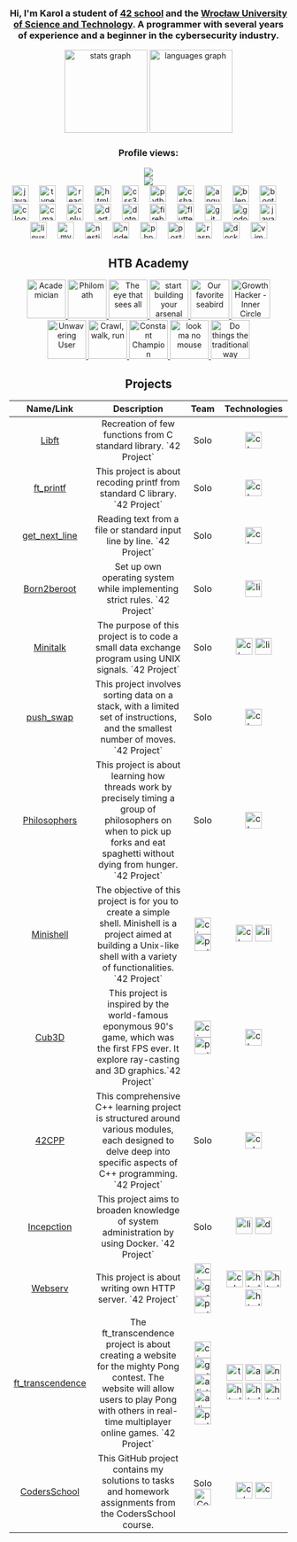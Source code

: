 <div align="center">
  <h3>
    Hi, I'm Karol a student of <a href="https://42wolfsburg.de/">42 school</a> and the <a href="https://pwr.edu.pl/">Wrocław University of Science and Technology</a>. A programmer with several years of experience and a beginner in the cybersecurity industry.</h3>
</div>


<div align="center">
  <img src="https://github-readme-stats.vercel.app/api?username=kgebski0036&hide_title=true&hide_rank=true&show_icons=true&include_all_commits=true&count_private=true&disable_animations=false&theme=dracula&locale=en&hide_border=false" height="150" alt="stats graph"  />
  <img src="https://github-readme-stats.vercel.app/api/top-langs?username=kgebski0036&locale=en&hide_title=false&layout=compact&card_width=320&langs_count=5&theme=dracula&hide_border=false" height="150" alt="languages graph"  />
</div>

###

<div align="center">
  <h3>Profile views:</h3> <img src="https://profile-counter.glitch.me/kgebski0036/count.svg?"/>
</div>

<div align="center">
  
  <div>
    <img src="https://api.roadmap.sh/v1-badge/tall/653508fab5d7a4eb01f608ba">
  </div>
  
  <div>
    <img src="https://cdn.jsdelivr.net/gh/devicons/devicon/icons/javascript/javascript-original.svg" height="30" alt="javascript logo"  />
    <img width="12" />
    <img src="https://cdn.jsdelivr.net/gh/devicons/devicon/icons/typescript/typescript-original.svg" height="30" alt="typescript logo"  />
    <img width="12" />
    <img src="https://cdn.jsdelivr.net/gh/devicons/devicon/icons/react/react-original.svg" height="30" alt="react logo"  />
    <img width="12" />
    <img src="https://cdn.jsdelivr.net/gh/devicons/devicon/icons/html5/html5-original.svg" height="30" alt="html5 logo"  />
    <img width="12" />
    <img src="https://cdn.jsdelivr.net/gh/devicons/devicon/icons/css3/css3-original.svg" height="30" alt="css3 logo"  />
    <img width="12" />
    <img src="https://cdn.jsdelivr.net/gh/devicons/devicon/icons/python/python-original.svg" height="30" alt="python logo"  />
    <img width="12" />
    <img src="https://cdn.jsdelivr.net/gh/devicons/devicon/icons/csharp/csharp-original.svg" height="30" alt="csharp logo"  />
    <img width="12" />
    <img src="https://cdn.jsdelivr.net/gh/devicons/devicon/icons/angularjs/angularjs-original.svg" height="30" alt="angularjs logo"  />
    <img width="12" />
    <img src="https://cdn.jsdelivr.net/gh/devicons/devicon/icons/blender/blender-original.svg" height="30" alt="blender logo"  />
    <img width="12" />
    <img src="https://cdn.jsdelivr.net/gh/devicons/devicon/icons/bootstrap/bootstrap-original.svg" height="30" alt="bootstrap logo"  />
    <img width="12" />
    <img src="https://cdn.jsdelivr.net/gh/devicons/devicon/icons/c/c-original.svg" height="30" alt="c logo"  />
    <img width="12" />
    <img src="https://cdn.jsdelivr.net/gh/devicons/devicon/icons/cmake/cmake-original.svg" height="30" alt="cmake logo"  />
    <img width="12" />
    <img src="https://cdn.jsdelivr.net/gh/devicons/devicon/icons/cplusplus/cplusplus-original.svg" height="30" alt="cplusplus logo"  />
    <img width="12" />
    <img src="https://cdn.jsdelivr.net/gh/devicons/devicon/icons/dart/dart-original.svg" height="30" alt="dart logo"  />
    <img width="12" />
    <img src="https://cdn.jsdelivr.net/gh/devicons/devicon/icons/dotnetcore/dotnetcore-original.svg" height="30" alt="dotnetcore logo"  />
    <img width="12" />
    <img src="https://cdn.jsdelivr.net/gh/devicons/devicon/icons/firebase/firebase-plain.svg" height="30" alt="firebase logo"  />
    <img width="12" />
    <img src="https://cdn.jsdelivr.net/gh/devicons/devicon/icons/flutter/flutter-original.svg" height="30" alt="flutter logo"  />
    <img width="12" />
    <img src="https://cdn.jsdelivr.net/gh/devicons/devicon/icons/git/git-original.svg" height="30" alt="git logo"  />
    <img width="12" />
    <img src="https://cdn.jsdelivr.net/gh/devicons/devicon/icons/godot/godot-original.svg" height="30" alt="godot logo"  />
    <img width="12" />
    <img src="https://cdn.jsdelivr.net/gh/devicons/devicon/icons/java/java-original.svg" height="30" alt="java logo"  />
    <img width="12" />
    <img src="https://cdn.jsdelivr.net/gh/devicons/devicon/icons/linux/linux-original.svg" height="30" alt="linux logo"  />
    <img width="12" />
    <img src="https://cdn.jsdelivr.net/gh/devicons/devicon/icons/mysql/mysql-original.svg" height="30" alt="mysql logo"  />
    <img width="12" />
    <img src="https://cdn.jsdelivr.net/gh/devicons/devicon/icons/nestjs/nestjs-original.svg" height="30" alt="nestjs logo"  />
    <img width="12" />
    <img src="https://cdn.jsdelivr.net/gh/devicons/devicon/icons/nodejs/nodejs-original.svg" height="30" alt="nodejs logo"  />
    <img width="12" />
    <img src="https://cdn.jsdelivr.net/gh/devicons/devicon/icons/php/php-original.svg" height="30" alt="php logo"  />
    <img width="12" />
    <img src="https://cdn.jsdelivr.net/gh/devicons/devicon/icons/postgresql/postgresql-original.svg" height="30" alt="postgresql logo"  />
    <img width="12" />
    <img src="https://cdn.jsdelivr.net/gh/devicons/devicon/icons/raspberrypi/raspberrypi-original.svg" height="30" alt="raspberrypi logo"  />
    <img width="12" />
    <img src="https://cdn.jsdelivr.net/gh/devicons/devicon/icons/docker/docker-original.svg" height="30" alt="docker logo"  />
    <img width="12" />
    <img src="https://cdn.jsdelivr.net/gh/devicons/devicon/icons/vim/vim-original.svg" height="30" alt="vim logo"  />
    
  </div>
  
  <div>
    <h2>HTB Academy</h2>
    <a href="https://academy.hackthebox.com/achievement/badge/57005750-7349-11ee-b5a6-bea50ffe6cb4">
      <img src="https://academy.hackthebox.com/storage/badges/academician.png" height="70" alt="Academician"/>
    </a>
    <a href="https://academy.hackthebox.com/achievement/badge/8ec4d376-7d6f-11ee-b5a6-bea50ffe6cb4">
      <img src="https://academy.hackthebox.com/storage/badges/philomath.png" height="70" alt="Philomath"/>
    </a>
    <a href="https://academy.hackthebox.com/achievement/badge/6aec9850-8017-11ee-b5a6-bea50ffe6cb4">
      <img src="https://academy.hackthebox.com/storage/badges/the-eye-that-sees-all.png" height="70" alt="The eye that sees all"/>
    </a>
    <a href="https://academy.hackthebox.com/achievement/badge/79af640d-8681-11ee-b5a6-bea50ffe6cb4">
      <img src="https://academy.hackthebox.com/storage/badges/start-building-your-arsenal.png" height="70" alt="start building your arsenal"/>
    </a>
      <a href="https://academy.hackthebox.com/achievement/badge/ddbb1c86-9da8-11ee-bfb6-bea50ffe6cb4">
      <img src="https://academy.hackthebox.com/storage/badges/our-favorite-seabird.png" height="70" alt="Our favorite seabird"/>
    </a>
    <a href="https://academy.hackthebox.com/achievement/badge/3d4d7401-88e0-11ee-94f4-bea50ffe6cb4">
      <img src="https://academy.hackthebox.com/storage/badges/34501fc51a104adf5ccc915e28a06164/logo.png" height="70" alt="Growth Hacker - Inner Circle"/>
    </a>
    <a href="https://academy.hackthebox.com/achievement/badge/5cd5f6d0-99af-11ee-bfb6-bea50ffe6cb4">
      <img src="https://academy.hackthebox.com/storage/badges/7f81e8837d0540d610c5019478c7647a/logo.png" height="70" alt="Unwavering User"/>
    </a>
    <a href="https://academy.hackthebox.com/achievement/badge/1d9d444e-b234-11ee-bfb6-bea50ffe6cb4">
      <img src="https://academy.hackthebox.com/storage/badges/crawl-walk-run.png" height="70" alt="Crawl, walk, run"/>
    </a>
    <a href="https://academy.hackthebox.com/achievement/badge/d3925833-b9ef-11ee-a670-bea50ffe6cb4">
      <img src="https://academy.hackthebox.com/storage/badges/8644292aaa052ff2971d3541256ee605/logo.png" height="70" alt="Constant Champion"/>
    </a>
    <a href="https://academy.hackthebox.com/achievement/badge/61621672-e338-11ee-b18d-bea50ffe6cb4">
      <img src="https://academy.hackthebox.com/storage/badges/look-ma-no-mouse.png" height="70" alt="look ma no mouse"/>
    </a>
    <a href="https://academy.hackthebox.com/achievement/badge/30815607-e390-11ee-b18d-bea50ffe6cb4">
      <img src="https://academy.hackthebox.com/storage/badges/do-things-the-traditional-way.png" height="70" alt="Do things the traditional way"/>
    </a>
  </div>

  <div>
    <h2>Projects</h2>
    <table>
      <thead>
          <tr>
              <th>Name/Link</th>
              <th>Description</th>
              <th>Team</th>
              <th>Technologies</th>
          </tr>
      </thead>
      <tbody>
          <tr>
              <td align="center"><a href="https://github.com/KGebski0036/Libft">Libft</a></td>
              <td align="center">Recreation of few functions from C standard library. `42 Project`</td>
              <td align="center">Solo</td>
              <td align="center"><img src="https://cdn.jsdelivr.net/gh/devicons/devicon/icons/c/c-original.svg" height="30" alt="c logo"  /></td>
          </tr>
          <tr>
              <td align="center"><a href="https://github.com/KGebski0036/ft_printf">ft_printf</a></td>
              <td align="center">This project is about recoding printf from standard C library. `42 Project`</td>
              <td align="center">Solo</td>
              <td align="center"><img src="https://cdn.jsdelivr.net/gh/devicons/devicon/icons/c/c-original.svg" height="30" alt="c logo"  /></td>
          </tr>
          <tr>
              <td align="center"><a href="https://github.com/KGebski0036/get_next_line">get_next_line</a></td>
              <td align="center">Reading text from a file or standard input line by line. `42 Project`</td>
              <td align="center">Solo</td>
              <td align="center"><img src="https://cdn.jsdelivr.net/gh/devicons/devicon/icons/c/c-original.svg" height="30" alt="c logo"  /></td>
          </tr>
          <tr>
              <td align="center"><a href="https://github.com/KGebski0036/Born2beroot">Born2beroot</a></td>
              <td align="center">Set up own operating system while implementing strict rules. `42 Project`</td>
              <td align="center">Solo</td>
              <td align="center"><img src="https://cdn.jsdelivr.net/gh/devicons/devicon/icons/linux/linux-original.svg" height="30" alt="linux logo"  /></td>
          </tr>
          <tr>
              <td align="center"><a href="https://github.com/KGebski0036/minitalk">Minitalk</a></td>
              <td align="center">The purpose of this project is to code a small data exchange program using UNIX signals. `42 Project`</td>
              <td align="center">Solo</td>
              <td align="center">
                <img src="https://cdn.jsdelivr.net/gh/devicons/devicon/icons/c/c-original.svg" height="30" alt="c logo"  />
                <img src="https://cdn.jsdelivr.net/gh/devicons/devicon/icons/linux/linux-original.svg" height="30" alt="linux logo"  />
              </td>
          </tr>
           <tr>
              <td align="center"><a href="https://github.com/KGebski0036/push_swap">push_swap</a></td>
              <td align="center">This project involves sorting data on a stack, with a limited set of instructions, and the smallest number of moves. `42 Project`</td>
              <td align="center">Solo</td>
              <td align="center"><img src="https://cdn.jsdelivr.net/gh/devicons/devicon/icons/c/c-original.svg" height="30" alt="c logo"  /></td>
          </tr>
          <tr>
              <td align="center"><a href="https://github.com/KGebski0036/Philosophers">Philosophers</a></td>
              <td align="center">This project is about learning how threads work by precisely timing a group of philosophers on when to pick up forks and eat spaghetti without dying from hunger. `42 Project`</td>
              <td align="center">Solo</td>
              <td align="center"><img src="https://cdn.jsdelivr.net/gh/devicons/devicon/icons/c/c-original.svg" height="30" alt="c logo"  /></td>
          </tr>
         <tr>
              <td align="center"><a href="https://github.com/KGebski0036/minishell">Minishell</a></td>
              <td align="center">The objective of this project is for you to create a simple shell. Minishell is a project aimed at building a Unix-like shell with a variety of functionalities. `42 Project`</td>
              <td align="center">
                <a href="https://github.com/cj4ck"><img src="https://avatars.githubusercontent.com/u/75099354?s=64&v=4" height="30" alt="cjackows"  /></a>
                <img src="https://avatars.githubusercontent.com/u/148053910?s=200&v=4" height="30" alt="pentacode"  />
              </td>
              <td align="center">
                <img src="https://cdn.jsdelivr.net/gh/devicons/devicon/icons/c/c-original.svg" height="30" alt="c logo"  />
                <img src="https://cdn.jsdelivr.net/gh/devicons/devicon/icons/linux/linux-original.svg" height="30" alt="linux logo"  />
              </td>
         </tr>
         <tr>
              <td align="center"><a href="https://github.com/KGebski0036/cub3d">Cub3D</a></td>
              <td align="center">This project is inspired by the world-famous eponymous 90's game, which was the first FPS ever. It explore ray-casting and 3D graphics.`42 Project`</td>
              <td align="center">
                <a href="https://github.com/cj4ck"><img src="https://avatars.githubusercontent.com/u/75099354?s=64&v=4" height="30" alt="cjackows"  /></a>
                <img src="https://avatars.githubusercontent.com/u/148053910?s=200&v=4" height="30" alt="pentacode"  />
              </td>
              <td align="center">
                <img src="https://cdn.jsdelivr.net/gh/devicons/devicon/icons/c/c-original.svg" height="30" alt="c logo"  />
              </td>
         </tr>
          <tr>
              <td align="center"><a href="https://github.com/KGebski0036/42cpp">42CPP</a></td>
              <td align="center">This comprehensive C++ learning project is structured around various modules, each designed to delve deep into specific aspects of C++ programming. `42 Project`</td>
              <td align="center">Solo</td>
              <td align="center"><img src="https://cdn.jsdelivr.net/gh/devicons/devicon/icons/cplusplus/cplusplus-original.svg" height="30" alt="cplusplus logo"  /></td>
          </tr>
          <tr>
              <td align="center"><a href="https://github.com/KGebski0036/Incepction">Incepction</a></td>
              <td align="center">This project aims to broaden knowledge of system administration by using Docker. `42 Project`</td>
              <td align="center">Solo</td>
              <td align="center">
                <img src="https://cdn.jsdelivr.net/gh/devicons/devicon/icons/linux/linux-original.svg" height="30" alt="linux logo"  />
                <img src="https://cdn.jsdelivr.net/gh/devicons/devicon/icons/docker/docker-original.svg" height="30" alt="docker logo"  />
              </td>
          </tr>
         <tr>
              <td align="center"><a href="https://github.com/KGebski0036/webserv">Webserv</a></td>
              <td align="center">This project is about writing own HTTP server. `42 Project`</td>
              <td align="center">
                <a href="https://github.com/cj4ck"><img src="https://avatars.githubusercontent.com/u/75099354?s=64&v=4" height="30" alt="cjackows"  /></a>
                <a href="https://github.com/gunta-skrastina"><img src="https://avatars.githubusercontent.com/u/57624291?v=4" height="30" alt="gunta"  /></a>
                <img src="https://avatars.githubusercontent.com/u/148053910?s=200&v=4" height="30" alt="pentacode"  />
              </td>
              <td align="center">
                <img src="https://cdn.jsdelivr.net/gh/devicons/devicon/icons/cplusplus/cplusplus-original.svg" height="30" alt="cplusplus logo"  />
                <img src="https://cdn.jsdelivr.net/gh/devicons/devicon/icons/html5/html5-original.svg" height="30" alt="html  logo"  />
	              <img src="https://cdn.jsdelivr.net/gh/devicons/devicon/icons/css3/css3-original.svg" height="30" alt="html  logo"  />
                <img src="https://cdn.jsdelivr.net/gh/devicons/devicon/icons/python/python-original.svg" height="30" alt="html  logo"  />
              </td>
          </tr>
          <tr>
              <td align="center"><a href="https://github.com/KGebski0036/ft_transcendence">ft_transcendence</a></td>
              <td align="center">The ft_transcendence project is about creating a website for the mighty Pong contest. The website will allow users to play Pong with others in real-time multiplayer online games. `42 Project`</td>
              <td align="center">
                <a href="https://github.com/cj4ck"><img src="https://avatars.githubusercontent.com/u/75099354?s=64&v=4" height="30" alt="cjackows"  /></a>
                <a href="https://github.com/gunta-skrastina"><img src="https://avatars.githubusercontent.com/u/57624291?v=4" height="30" alt="gunta"  /></a>
                <a href="https://github.com/alistair-kane"><img src="https://avatars.githubusercontent.com/u/97118723?v=4" height="30" alt="alistair"  /></a>
                <a href="https://github.com/ialinaok"><img src="https://avatars.githubusercontent.com/u/89199739?v=4" height="30" alt="alina"  /></a>
                <img src="https://avatars.githubusercontent.com/u/148053910?s=200&v=4" height="30" alt="pentacode"  />
              </td>
              <td align="center">
                <img src="https://cdn.jsdelivr.net/gh/devicons/devicon/icons/typescript/typescript-original.svg" height="30" alt="typescript  logo"  />
              	<img src="https://cdn.jsdelivr.net/gh/devicons/devicon/icons/angularjs/angularjs-original.svg" height="30" alt="angular  logo"  />
              	<img src="https://cdn.jsdelivr.net/gh/devicons/devicon/icons/nestjs/nestjs-original.svg" height="30" alt="nestjs  logo"  />
                <img src="https://cdn.jsdelivr.net/gh/devicons/devicon/icons/docker/docker-original.svg" height="30" alt="html  logo"  />
                <img src="https://cdn.jsdelivr.net/gh/devicons/devicon/icons/html5/html5-original.svg" height="30" alt="html  logo"  />
	              <img src="https://cdn.jsdelivr.net/gh/devicons/devicon/icons/css3/css3-original.svg" height="30" alt="html  logo"  />
              </td>
          </tr>
		<tr>
              <td align="center"><a href="https://github.com/KGebski0036/CodersSchool">CodersSchool</a></td>
              <td align="center">This GitHub project contains my solutions to tasks and homework assignments from the CodersSchool course.</td>
              <td align="center">
                Solo
		<a href="https://coders.school/">
                <img src="https://avatars.githubusercontent.com/u/44933664?s=48&v=4" height="30" alt="CodersSchool  logo" />
		</a>
              </td>
              <td align="center">
               <img src="https://cdn.jsdelivr.net/gh/devicons/devicon/icons/cplusplus/cplusplus-original.svg" height="30" alt="cplusplus  logo"  />
		<img src="https://cdn.jsdelivr.net/gh/devicons/devicon/icons/cmake/cmake-original.svg" height="30" alt="cmake logo"  />
              </td>
         </tr>
      </tbody>
    </table>
  </div>
</div>
